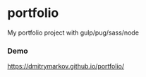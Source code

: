 # portfolio
My portfolio project with gulp/pug/sass/node

### Demo
https://dmitrymarkov.github.io/portfolio/
